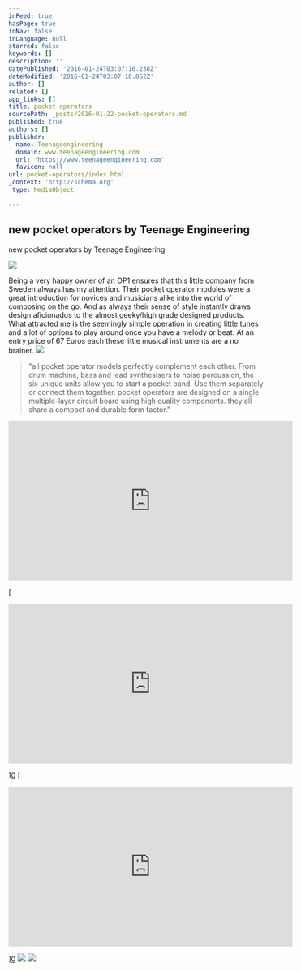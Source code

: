 ```yaml
---
inFeed: true
hasPage: true
inNav: false
inLanguage: null
starred: false
keywords: []
description: ''
datePublished: '2016-01-24T03:07:16.238Z'
dateModified: '2016-01-24T03:07:10.852Z'
author: []
related: []
app_links: []
title: pocket operators
sourcePath: _posts/2016-01-22-pocket-operators.md
published: true
authors: []
publisher:
  name: Teenageengineering
  domain: www.teenageengineering.com
  url: 'https://www.teenageengineering.com'
  favicon: null
url: pocket-operators/index.html
_context: 'http://schema.org'
_type: MediaObject

---
```

<article style=""><h1>new pocket operators by Teenage Engineering</h1><p>new pocket operators by Teenage Engineering</p><img src="https://s3-us-west-2.amazonaws.com/the-grid-img/p/2be6a41b238c24e2f4a109a82bd855d07c78fee1.png" /></article>

Being a very happy owner of an OP1 ensures that this little company from Sweden always has my attention. Their pocket operator modules were a great introduction for novices and musicians alike into the world of composing on the go. And as always their sense of style instantly draws design aficionados to the almost geeky/high grade designed products. What attracted me is the seemingly simple operation in creating little tunes and a lot of options to play around once you have a melody or beat. At an entry price of 67 Euros each these little musical instruments are a no brainer.
![](https://s3-us-west-2.amazonaws.com/the-grid-img/p/3c48b383ad5374c65cea8838835dc6a1a948f198.png)

> "all pocket operator models perfectly complement each other. From drum machine, bass and lead synthesisers to noise percussion, the six unique units allow you to start a pocket band. Use them separately or connect them together. pocket operators are designed on a single multiple-layer circuit board using high quality components. they all share a compact and durable form factor."

<iframe width="560" height="315" src="https://www.youtube.com/embed/YkXGE7gwZxc?list=PLSM1HuwZomMjRjHtgi4tnt_M40lRFsvTK" frameborder="0" allowfullscreen="" style=""></iframe>

[

<iframe width="560" height="315" src="https://www.youtube.com/embed/R_118tFJZB0?list=PLSM1HuwZomMjRjHtgi4tnt_M40lRFsvTK" frameborder="0" allowfullscreen="" style=""></iframe>

][0]
[

<iframe width="560" height="315" src="https://www.youtube.com/embed/W5PvXQq3DVQ?list=PLSM1HuwZomMjRjHtgi4tnt_M40lRFsvTK" frameborder="0" allowfullscreen="" style=""></iframe>

][0]
![](https://s3-us-west-2.amazonaws.com/the-grid-img/p/395801a4620399f46e88c8edd723f7ccf4508c1d.jpg)
![](https://s3-us-west-2.amazonaws.com/the-grid-img/p/e175ade3e2c834abcd25a41c6bfd51856f235aca.png)

[0]: https://www.youtube.com/watch?v=R_118tFJZB0&index=2&list=PLSM1HuwZomMjRjHtgi4tnt_M40lRFsvTK